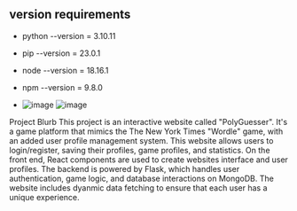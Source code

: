 ## version requirements

- python --version = 3.10.11
- pip --version = 23.0.1
- node --version = 18.16.1
- npm --version = 9.8.0

- ![image](https://github.com/satiwari26/polyGusser/assets/122580195/7504c964-ab11-469b-9b61-f660ce50404f)
![image](https://github.com/satiwari26/polyGusser/assets/122580195/a797fd9a-7be6-4d3e-abd4-758fd3d050d5)

Project Blurb
This project is an interactive website called "PolyGuesser". It's a game platform that mimics the The New York Times "Wordle" game, with an added user profile management system. This website allows users to login/register, saving their profiles, game profiles, and statistics. On the front end, React components are used to create websites interface and user profiles. The backend is powered by Flask, which handles user authentication, game logic, and database interactions on MongoDB. The website includes dyanmic data fetching to ensure that each user has a unique experience. 
